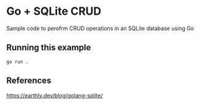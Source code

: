 # Go + SQLite CRUD

Sample code to perofrm CRUD operations in an SQLite database using Go

## Running this example

```
go run .
```

## References

https://earthly.dev/blog/golang-sqlite/
